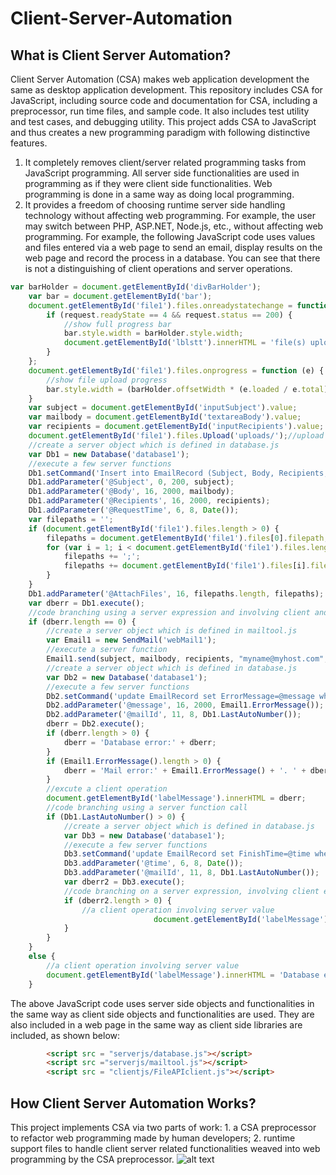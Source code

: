 # Client-Server-Automation
## What is Client Server Automation?

Client Server Automation (CSA) makes web application development the same as desktop application development. This repository includes CSA for JavaScript, including source code and documentation for CSA, including a preprocessor, run time files, and sample code. It also includes test utility and test cases, and debugging utility.
This project adds CSA to JavaScript and thus creates a new programming paradigm with following distinctive features.
1.	It completely removes client/server related programming tasks from JavaScript programming. All server side functionalities are used in programming as if they were client side functionalities. Web programming is done in a same way as doing local programming.
2.	It provides a freedom of choosing runtime server side handling technology without affecting web programming. For example, the user may switch between PHP, ASP.NET, Node.js, etc., without affecting web programming.
For example, the following JavaScript code uses values and files entered via a web page to send an email, display results on the web page and record the process in a database. You can see that there is not a distinguishing of client operations and server operations.
```javascript
var barHolder = document.getElementById('divBarHolder');
	var bar = document.getElementById('bar');
	document.getElementById('file1').files.onreadystatechange = function (request) {
		if (request.readyState == 4 && request.status == 200) {
			//show full progress bar
			bar.style.width = barHolder.style.width;
			document.getElementById('lblstt').innerHTML = 'file(s) uploaded. ';
		}
	};
	document.getElementById('file1').files.onprogress = function (e) {
		//show file upload progress
		bar.style.width = (barHolder.offsetWidth * (e.loaded / e.total)) + 'px';
	}
	var subject = document.getElementById('inputSubject').value;
	var mailbody = document.getElementById('textareaBody').value;
	var recipients = document.getElementById('inputRecipients').value;
	document.getElementById('file1').files.Upload('uploads/');//upload files to be attached to the email
	//create a server object which is defined in database.js
	var Db1 = new Database('database1');
	//execute a few server functions
	Db1.setCommand('Insert into EmailRecord (Subject, Body, Recipients, RequestTime, AttachFiles) Values (@Subject, @Body, @Recipients, @RequestTime, @AttachFiles)');
	Db1.addParameter('@Subject', 0, 200, subject);
	Db1.addParameter('@Body', 16, 2000, mailbody);
	Db1.addParameter('@Recipients', 16, 2000, recipients);
	Db1.addParameter('@RequestTime', 6, 8, Date());
	var filepaths = '';
	if (document.getElementById('file1').files.length > 0) {
		filepaths = document.getElementById('file1').files[0].filepath;
		for (var i = 1; i < document.getElementById('file1').files.length; i++) {
			filepaths += ';';
			filepaths += document.getElementById('file1').files[i].filepath;
		}
	}
	Db1.addParameter('@AttachFiles', 16, filepaths.length, filepaths);
	var dberr = Db1.execute();
	//code branching using a server expression and involving client and server execution paths
	if (dberr.length == 0) {
		//create a server object which is defined in mailtool.js
		var Email1 = new SendMail('webMail1');
		//execute a server function
		Email1.send(subject, mailbody, recipients, "myname@myhost.com", document.getElementById('file1').files);
		//create a server object which is defined in database.js
		var Db2 = new Database('database1');
		//execute a few server functions
		Db2.setCommand('update EmailRecord set ErrorMessage=@message where EmailRecID=@mailId');
		Db2.addParameter('@message', 16, 2000, Email1.ErrorMessage());
		Db2.addParameter('@mailId', 11, 8, Db1.LastAutoNumber());
		dberr = Db2.execute();
		if (dberr.length > 0) {
			dberr = 'Database error:' + dberr;
		}
		if (Email1.ErrorMessage().length > 0) {
			dberr = 'Mail error:' + Email1.ErrorMessage() + '. ' + dberr;
		}
		//excute a client operation
		document.getElementById('labelMessage').innerHTML = dberr;
		//code branching using a server function call
		if (Db1.LastAutoNumber() > 0) {
			//create a server object which is defined in database.js
			var Db3 = new Database('database1');
			//execute a few server functions
			Db3.setCommand('update EmailRecord set FinishTime=@time where EmailRecID=@mailId');
			Db3.addParameter('@time', 6, 8, Date());
			Db3.addParameter('@mailId', 11, 8, Db1.LastAutoNumber());
			var dberr2 = Db3.execute();
			//code branching on a server expression, involving client execution path
			if (dberr2.length > 0) {
				//a client operation involving server value
								document.getElementById('labelMessage').innerHTML = ' Database error setting finish time:' + dberr2;
			}
		}
	}
	else {
		//a client operation involving server value
		document.getElementById('labelMessage').innerHTML = 'Database error:' + dberr;
	}  

```
The above JavaScript code uses server side objects and functionalities in the same way as client side objects and functionalities are used. They are also included in a web page in the same way as client side libraries are included, as shown below:
```html
		<script src = "serverjs/database.js"></script>
		<script src ="serverjs/mailtool.js"></script>
		<script src = "clientjs/FileAPIclient.js"></script>
```
## How Client Server Automation Works?
This project implements CSA via two parts of work: 1. a CSA preprocessor to refactor web programming made by human developers; 2. runtime support files to handle client server related functionalities weaved into web programming by the CSA preprocessor.
![alt text](https://github.com/Limnor/Client-Server-Automation/master/CSA.png "Use CSA")
